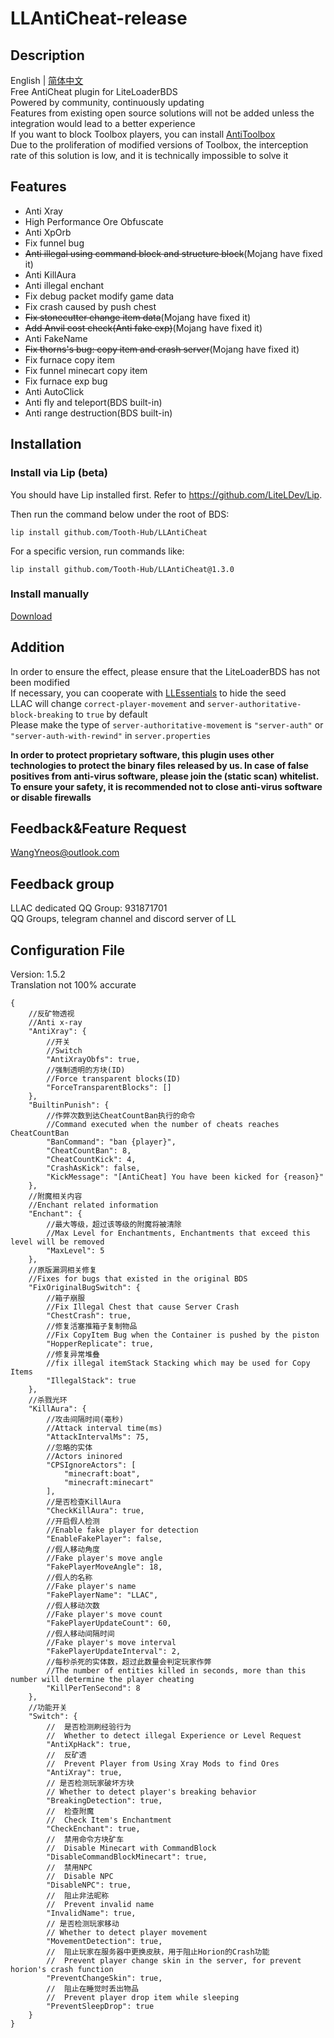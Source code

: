 # LLAntiCheat-release
## Description

English | [简体中文](README_zh-cn.md)  
Free AntiCheat plugin for LiteLoaderBDS  
Powered by community, continuously updating  
Features from existing open source solutions will not be added unless the integration would lead to a better experience  
If you want to block Toolbox players, you can install [AntiToolbox](https://github.com/ShrBox/AntiToolbox)  
Due to the proliferation of modified versions of Toolbox, the interception rate of this solution is low, and it is technically impossible to solve it

## Features

- Anti Xray
- High Performance Ore Obfuscate
- Anti XpOrb
- Fix funnel bug
- ~~Anti illegal using command block and structure block~~(Mojang have fixed it)
- Anti KillAura
- Anti illegal enchant
- Fix debug packet modify game data
- Fix crash caused by push chest
- ~~Fix stonecutter change item data~~(Mojang have fixed it)
- ~~Add Anvil cost check(Anti fake exp)~~(Mojang have fixed it)
- Anti FakeName
- ~~Fix thorns's bug: copy item and crash server~~(Mojang have fixed it)
- Fix furnace copy item
- Fix funnel minecart copy item
- Fix furnace exp bug
- Anti AutoClick
- Anti fly and teleport(BDS built-in)
- Anti range destruction(BDS built-in)

## Installation

### Install via Lip (beta)

You should have Lip installed first. Refer to <https://github.com/LiteLDev/Lip>.

Then run the command below under the root of BDS:

```shell
lip install github.com/Tooth-Hub/LLAntiCheat
```

For a specific version, run commands like:

```shell
lip install github.com/Tooth-Hub/LLAntiCheat@1.3.0
```

### Install manually

[Download](https://github.com/LiteLDev/LLAntiCheat-release/releases)

## Addition

In order to ensure the effect, please ensure that the LiteLoaderBDS has not been modified  
If necessary, you can cooperate with [LLEssentials](https://github.com/LiteLDev/LLEssentials) to hide the seed  
LLAC will change `correct-player-movement` and `server-authoritative-block-breaking` to `true` by default  
Please make the type of `server-authoritative-movement` is `"server-auth"` or `"server-auth-with-rewind"` in `server.properties`

**In order to protect proprietary software, this plugin uses other technologies to protect the binary files released by us. In case of false positives from anti-virus software, please join the (static scan) whitelist. To ensure your safety, it is recommended not to close anti-virus software or disable firewalls**

## Feedback&Feature Request

WangYneos@outlook.com

## Feedback group

LLAC dedicated QQ Group: 931871701  
QQ Groups, telegram channel and discord server of LL

## Configuration File

Version: 1.5.2  
Translation not 100% accurate

```jsonc
{
    //反矿物透视
    //Anti x-ray
    "AntiXray": {
        //开关
        //Switch
        "AntiXrayObfs": true,
        //强制透明的方块(ID)
        //Force transparent blocks(ID)
        "ForceTransparentBlocks": []
    },
    "BuiltinPunish": {
        //作弊次数到达CheatCountBan执行的命令
        //Command executed when the number of cheats reaches CheatCountBan
        "BanCommand": "ban {player}",
        "CheatCountBan": 8,
        "CheatCountKick": 4,
        "CrashAsKick": false,
        "KickMessage": "[AntiCheat] You have been kicked for {reason}"
    },
    //附魔相关内容
    //Enchant related information
    "Enchant": {
        //最大等级，超过该等级的附魔将被清除
        //Max Level for Enchantments, Enchantments that exceed this level will be removed
        "MaxLevel": 5
    },
    //原版漏洞相关修复
    //Fixes for bugs that existed in the original BDS
    "FixOriginalBugSwitch": {
        //箱子崩服
        //Fix Illegal Chest that cause Server Crash
        "ChestCrash": true,
        //修复活塞推箱子复制物品
        //Fix CopyItem Bug when the Container is pushed by the piston
        "HopperReplicate": true,
        //修复异常堆叠
        //fix illegal itemStack Stacking which may be used for Copy Items
        "IllegalStack": true
    },
    //杀戮光环
    "KillAura": {
        //攻击间隔时间(毫秒)
        //Attack interval time(ms)
        "AttackIntervalMs": 75,
        //忽略的实体
        //Actors ininored
        "CPSIgnoreActors": [
            "minecraft:boat",
            "minecraft:minecart"
        ],
        //是否检查KillAura
        "CheckKillAura": true,
        //开启假人检测
        //Enable fake player for detection
        "EnableFakePlayer": false,
        //假人移动角度
        //Fake player's move angle
        "FakePlayerMoveAngle": 18,
        //假人的名称
        //Fake player's name
        "FakePlayerName": "LLAC",
        //假人移动次数
        //Fake player's move count
        "FakePlayerUpdateCount": 60,
        //假人移动间隔时间
        //Fake player's move interval
        "FakePlayerUpdateInterval": 2,
        //每秒杀死的实体数，超过此数量会判定玩家作弊
        //The number of entities killed in seconds, more than this number will determine the player cheating
        "KillPerTenSecond": 8
    },
    //功能开关
    "Switch": {
        //  是否检测刷经验行为
        //  Whether to detect illegal Experience or Level Request
        "AntiXpHack": true,
        //  反矿透
        //  Prevent Player from Using Xray Mods to find Ores
        "AntiXray": true,
        // 是否检测玩家破坏方块
        // Whether to detect player's breaking behavior
        "BreakingDetection": true,
        //  检查附魔
        //  Check Item's Enchantment
        "CheckEnchant": true,
        //  禁用命令方块矿车
        //  Disable Minecart with CommandBlock
        "DisableCommandBlockMinecart": true,
        //  禁用NPC
        //  Disable NPC
        "DisableNPC": true,
        //  阻止非法昵称
        //  Prevent invalid name
        "InvalidName": true,
        // 是否检测玩家移动
        // Whether to detect player movement
        "MovementDetection": true,
        //  阻止玩家在服务器中更换皮肤，用于阻止Horion的Crash功能
        //  Prevent player change skin in the server, for prevent horion's crash function
        "PreventChangeSkin": true,
        //  阻止在睡觉时丢出物品
        //  Prevent player drop item while sleeping
        "PreventSleepDrop": true
    }
}
```
